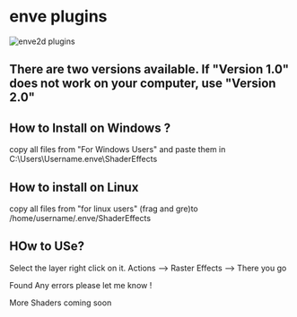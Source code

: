 # enve plugins
![enve2d plugins](https://user-images.githubusercontent.com/68183694/202194317-62c6c005-f975-4fcd-9f75-12b983bfe07e.png)

## There are two versions available. If "Version 1.0" does not work on your computer, use "Version 2.0"


## How to Install on Windows ?
copy all files from "For Windows Users" and paste them in C:\Users\Username\.enve\ShaderEffects


## How to install on Linux

copy all files from "for linux users" (frag and gre)to
/home/username/.enve/ShaderEffects

## HOw to USe?
Select the layer right click on it. Actions --> Raster Effects --> There you go


Found Any errors please let me know !

More Shaders coming soon

